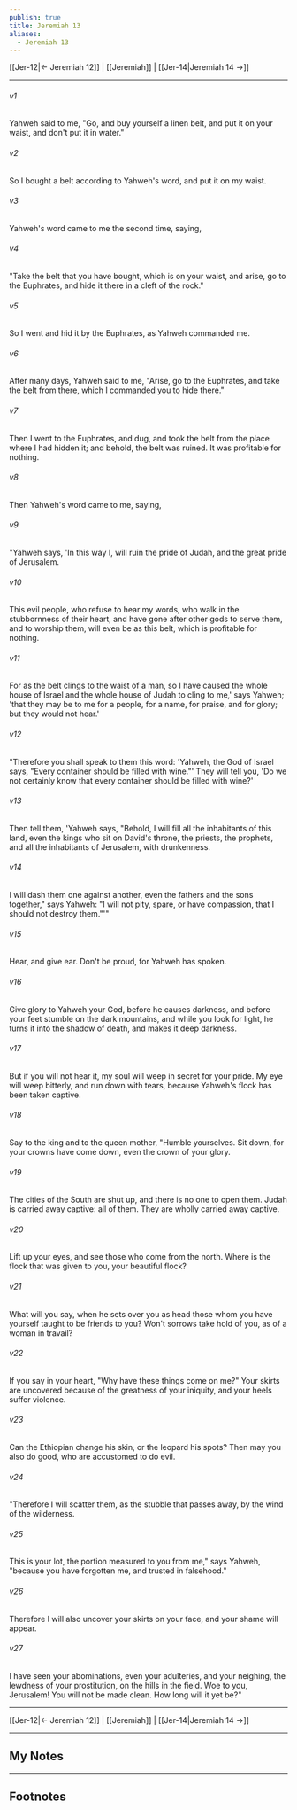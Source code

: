 ```yaml
---
publish: true
title: Jeremiah 13
aliases:
  - Jeremiah 13
---
```


[[Jer-12|← Jeremiah 12]] | [[Jeremiah]] | [[Jer-14|Jeremiah 14 →]]
***



###### v1 
Yahweh said to me, "Go, and buy yourself a linen belt, and put it on your waist, and don't put it in water." 

###### v2 
So I bought a belt according to Yahweh's word, and put it on my waist. 

###### v3 
Yahweh's word came to me the second time, saying, 

###### v4 
"Take the belt that you have bought, which is on your waist, and arise, go to the Euphrates, and hide it there in a cleft of the rock." 

###### v5 
So I went and hid it by the Euphrates, as Yahweh commanded me. 

###### v6 
After many days, Yahweh said to me, "Arise, go to the Euphrates, and take the belt from there, which I commanded you to hide there." 

###### v7 
Then I went to the Euphrates, and dug, and took the belt from the place where I had hidden it; and behold, the belt was ruined. It was profitable for nothing. 

###### v8 
Then Yahweh's word came to me, saying, 

###### v9 
"Yahweh says, 'In this way I, will ruin the pride of Judah, and the great pride of Jerusalem. 

###### v10 
This evil people, who refuse to hear my words, who walk in the stubbornness of their heart, and have gone after other gods to serve them, and to worship them, will even be as this belt, which is profitable for nothing. 

###### v11 
For as the belt clings to the waist of a man, so I have caused the whole house of Israel and the whole house of Judah to cling to me,' says Yahweh; 'that they may be to me for a people, for a name, for praise, and for glory; but they would not hear.' 

###### v12 
"Therefore you shall speak to them this word: 'Yahweh, the God of Israel says, "Every container should be filled with wine."' They will tell you, 'Do we not certainly know that every container should be filled with wine?' 

###### v13 
Then tell them, 'Yahweh says, "Behold, I will fill all the inhabitants of this land, even the kings who sit on David's throne, the priests, the prophets, and all the inhabitants of Jerusalem, with drunkenness. 

###### v14 
I will dash them one against another, even the fathers and the sons together," says Yahweh: "I will not pity, spare, or have compassion, that I should not destroy them."'" 

###### v15 
Hear, and give ear. Don't be proud, for Yahweh has spoken. 

###### v16 
Give glory to Yahweh your God, before he causes darkness, and before your feet stumble on the dark mountains, and while you look for light, he turns it into the shadow of death, and makes it deep darkness. 

###### v17 
But if you will not hear it, my soul will weep in secret for your pride. My eye will weep bitterly, and run down with tears, because Yahweh's flock has been taken captive. 

###### v18 
Say to the king and to the queen mother, "Humble yourselves. Sit down, for your crowns have come down, even the crown of your glory. 

###### v19 
The cities of the South are shut up, and there is no one to open them. Judah is carried away captive: all of them. They are wholly carried away captive. 

###### v20 
Lift up your eyes, and see those who come from the north. Where is the flock that was given to you, your beautiful flock? 

###### v21 
What will you say, when he sets over you as head those whom you have yourself taught to be friends to you? Won't sorrows take hold of you, as of a woman in travail? 

###### v22 
If you say in your heart, "Why have these things come on me?" Your skirts are uncovered because of the greatness of your iniquity, and your heels suffer violence. 

###### v23 
Can the Ethiopian change his skin, or the leopard his spots? Then may you also do good, who are accustomed to do evil. 

###### v24 
"Therefore I will scatter them, as the stubble that passes away, by the wind of the wilderness. 

###### v25 
This is your lot, the portion measured to you from me," says Yahweh, "because you have forgotten me, and trusted in falsehood." 

###### v26 
Therefore I will also uncover your skirts on your face, and your shame will appear. 

###### v27 
I have seen your abominations, even your adulteries, and your neighing, the lewdness of your prostitution, on the hills in the field. Woe to you, Jerusalem! You will not be made clean. How long will it yet be?"

***
[[Jer-12|← Jeremiah 12]] | [[Jeremiah]] | [[Jer-14|Jeremiah 14 →]]

---
## My Notes

---
## Footnotes